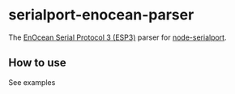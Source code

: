 # serialport-enocean-parser

  The [EnOcean Serial Protocol 3 (ESP3)](https://www.enocean.com/esp) parser for [node-serialport](https://www.npmjs.com/package/serialport).
  
## How to use

  See examples
